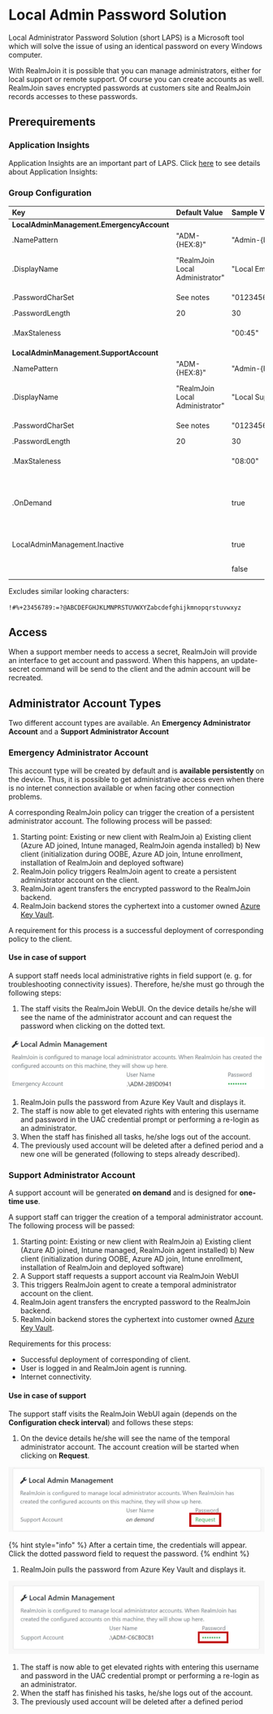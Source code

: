 # Local Admin Password Solution

Local Administrator Password Solution \(short LAPS\) is a Microsoft tool which will solve the issue of using an identical password on every Windows computer.

With RealmJoin it is possible that you can manage administrators, either for local support or remote support. Of course you can create accounts as well. RealmJoin saves encrypted passwords at customers site and RealmJoin records accesses to these passwords.

## Prerequirements

### Application Insights

Application Insights are an important part of LAPS. Click [here](appinsights.md) to see details about Application Insights:

### Group Configuration

| Key | Default Value | Sample Value | Description |  |
| :--- | :--- | :--- | :--- | :--- |
| **LocalAdminManagement.EmergencyAccount** |  |  |  |  |
| .NamePattern | "ADM-{HEX:8}" | "Admin-{HEX:4}" |  |  |
| .DisplayName | "RealmJoin Local Administrator" | "Local Emergency Admin" | Display name of administrator account \(appears on Windows\) |  |
| .PasswordCharSet | See notes | "0123456789ABCDEFabcdef" | Charset of the password |  |
| .PasswordLength | 20 | 30 |  |  |
| .MaxStaleness |  | "00:45" | Delete and recreate profile 45 min. after last use. |  |
| **LocalAdminManagement.SupportAccount** |  |  |  |  |
| .NamePattern | "ADM-{HEX:8}" | "Admin-{HEX:4}" |  |  |
| .DisplayName | "RealmJoin Local Administrator" | "Local Support Admin" | Display name of administrator account \(appears on Windows\) |  |
| .PasswordCharSet | See notes | "0123456789ABCDEFabcdef" | Charset of the password |  |
| .PasswordLength | 20 | 30 |  |  |
| .MaxStaleness |  | "08:00" | Delete and recreate profile 8 hours after last use. |  |
| .OnDemand |  | true | Create support account only when requested through RealmJoin Portal. Account will expire after 12 hours. |  |
| LocalAdminManagement.Inactive |  | true | Kill switch. Remove all accounts from all clients |  |
|  |  | false | CFG - RealmJoin-EnableSupportAdmin |  |

 Excludes similar looking characters:

`!#%+23456789:=?@ABCDEFGHJKLMNPRSTUVWXYZabcdefghijkmnopqrstuvwxyz`

## Access

When a support member needs to access a secret, RealmJoin will provide an interface to get account and password. When this happens, an update-secret command will be send to the client and the admin account will be recreated.

## Administrator Account Types

Two different account types are available. An **Emergency Administrator Account** and a **Support Administrator Account**

### Emergency Administrator Account

This account type will be created by default and is **available persistently** on the device. Thus, it is possible to get administrative access even when there is no internet connection available or when facing other connection problems.

A corresponding RealmJoin policy can trigger the creation of a persistent administrator account. The following process will be passed:

1. Starting point: Existing or new client with RealmJoin a\) Existing client \(Azure AD joined, Intune managed, RealmJoin agenda installed\) b\) New client \(initialization during OOBE, Azure AD join, Intune enrollment, installation of RealmJoin and deployed software\)
2. RealmJoin policy triggers RealmJoin agent to create a persistent administrator account on the client.
3. RealmJoin agent transfers the encrypted password to the RealmJoin backend.
4. RealmJoin backend stores the cyphertext into a customer owned [Azure Key Vault](keyvault.md).

A requirement for this process is a successful deployment of corresponding policy to the client.

#### Use in case of support

A support staff needs local administrative rights in field support \(e. g. for troubleshooting connectivity issues\). Therefore, he/she must go through the following steps:

1. The staff visits the RealmJoin WebUI. On the device details he/she will see the name of the administrator account and can request the password when clicking on the dotted text.

[![Request password for emergency admin](../.gitbook/assets/rj-laps1.png)](https://github.com/realmjoin/realmjoin-gitbooks/tree/3c2250fcc0d712e1b40ac535a1766b57ce01910c/docs/media/rj-laps1.png)

1. RealmJoin pulls the password from Azure Key Vault and displays it.
2. The staff is now able to get elevated rights with entering this username and password in the UAC credential prompt or performing a re-login as an administrator.
3. When the staff has finished all tasks, he/she logs out of the account.
4. The previously used account will be deleted after a defined period and a new one will be generated \(following to steps already described\).

### Support Administrator Account

A support account will be generated **on demand** and is designed for **one-time use**.

A support staff can trigger the creation of a temporal administrator account. The following process will be passed:

1. Starting point: Existing or new client with RealmJoin a\) Existing client \(Azure AD joined, Intune managed, RealmJoin agent installed\) b\) New client \(initialization during OOBE, Azure AD join, Intune enrollment, installation of RealmJoin and deployed software\)
2. A Support staff requests a support account via RealmJoin WebUI
3. This triggers RealmJoin agent to create a temporal administrator account on the client.
4. RealmJoin agent transfers the encrypted password to the RealmJoin backend.
5. RealmJoin backend stores the cyphertext into customer owned [Azure Key Vault](keyvault.md).

Requirements for this process:

* Successful deployment of corresponding of client.
* User is logged in and RealmJoin agent is running.
* Internet connectivity.

#### Use in case of support

The support staff visits the RealmJoin WebUI again \(depends on the **Configuration check interval**\) and follows these steps:

1. On the device details he/she will see the name of the temporal administrator account. The account creation will be started when clicking on **Request**.

[![Request password for support admin](../.gitbook/assets/rj-laps2.png)](https://github.com/realmjoin/realmjoin-gitbooks/tree/3c2250fcc0d712e1b40ac535a1766b57ce01910c/docs/media/rj-laps2.png)

{% hint style="info" %}
After a certain time, the credentials will appear. Click the dotted password field to request the password.
{% endhint %}

1. RealmJoin pulls the password from Azure Key Vault and displays it.

[![Request password for emergency admin](../.gitbook/assets/rj-laps3.png)](https://github.com/realmjoin/realmjoin-gitbooks/tree/3c2250fcc0d712e1b40ac535a1766b57ce01910c/docs/media/rj-laps3.png)

1. The staff is now able to get elevated rights with entering this username and password in the UAC credential prompt or performing a re-login as an administrator.
2. When the staff has finished his tasks, he/she logs out of the account.
3. The previously used account will be deleted after a defined period


